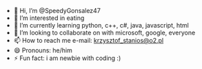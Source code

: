 - 👋 Hi, I’m @SpeedyGonsalez47
- 👀 I’m interested in eating
- 🌱 I’m currently learning python, c++, c#, java, javascript, html
- 💞️ I’m looking to collaborate on with microsoft, google, everyone
- 📫 How to reach me e-mail: krzysztof_stanios@o2.pl
- 😄 Pronouns: he/him
- ⚡ Fun fact: i am newbie with coding :)

<!---
SpeedyGonsalez47/SpeedyGonsalez47 is a ✨ special ✨ repository because its `README.md` (this file) appears on your GitHub profile.
You can click the Preview link to take a look at your changes.
--->
